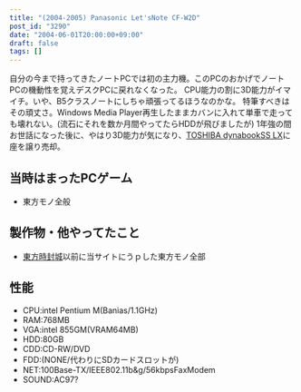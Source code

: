 ```yaml
---
title: "(2004-2005) Panasonic Let'sNote CF-W2D"
post_id: "3290"
date: "2004-06-01T20:00:00+09:00"
draft: false
tags: []
---
```



自分の今まで持ってきたノートPCでは初の主力機。このPCのおかげでノートPCの機動性を覚えデスクPCに戻れなくなった。 CPU能力の割に3D能力がイマイチ。いや、B5クラスノートにしちゃ頑張ってるほうなのかな。  特筆すべきはその頑丈さ。Windows Media Player再生したままカバンに入れて単車で走っても壊れない。(流石にそれを数か月間やってたらHDDが飛びましたが) 1年強の間お世話になった後に、やはり3D能力が気になり、[TOSHIBA dynabookSS LX](/dynabook-sslx190)に座を譲り売却。
## 当時はまったPCゲーム


  * 東方モノ全般
## 製作物・他やってたこと

  * [東方時封城](/!/thA/)以前に当サイトにうｐした東方モノ全部
## 性能

  * CPU:intel Pentium M(Banias/1.1GHz)
  * RAM:768MB
  * VGA:intel 855GM(VRAM64MB)
  * HDD:80GB
  * CDD:CD-RW/DVD
  * FDD:(NONE/代わりにSDカードスロットが)
  * NET:100Base-TX/IEEE802.11b&g/56kbpsFaxModem
  * SOUND:AC97?
